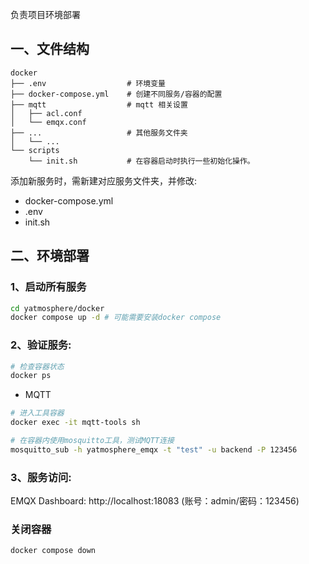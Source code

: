 负责项目环境部署

<!-- ## docker安装

TODO -->
## 一、文件结构

```
docker
├── .env                  # 环境变量
├── docker-compose.yml    # 创建不同服务/容器的配置
├── mqtt                  # mqtt 相关设置
│   ├── acl.conf
│   └── emqx.conf
├── ...                   # 其他服务文件夹
│   └── ...
└── scripts
    └── init.sh           # 在容器启动时执行一些初始化操作。
```

添加新服务时，需新建对应服务文件夹，并修改:
- docker-compose.yml
- .env
- init.sh

## 二、环境部署

### 1、启动所有服务
```sh
cd yatmosphere/docker
docker compose up -d # 可能需要安装docker compose
```

### 2、验证服务:

```bash
# 检查容器状态
docker ps
```

- MQTT

```bash
# 进入工具容器
docker exec -it mqtt-tools sh

# 在容器内使用mosquitto工具，测试MQTT连接
mosquitto_sub -h yatmosphere_emqx -t "test" -u backend -P 123456
```

### 3、服务访问:

EMQX Dashboard: http://localhost:18083 (账号：admin/密码：123456)

### 关闭容器

```sh
docker compose down
```